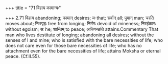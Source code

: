+++
title = "71 विहाय कामान्यः"

+++
2.71 विहाय abandoning; कामान् desires; यः that; सर्वान् all; पुमान् man;
चरति moves about; निःस्पृहः free from longing; निर्ममः devoid of
mineness; निरहंकारः without egoism; सः he; शान्तिम् to peace; अधिगच्छति
attains.Commentary That man who lives destitute of longing; abandoning
all desires; without the senses of I and mine; who is satisfied with the
bare necessities of life; who does not care even for those bare
necessities of life; who has no attachment even for the bare necessities
of life; attains Moksha or eternal peace. (Cf.II.55).
